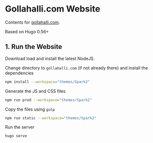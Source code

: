 # Gollahalli.com Website

Contents for [gollahalli.com](https://www.gollahalli.com).

Based on Hugo 0.56+

## 1. Run the Website

Download load and install the latest NodeJS.

Change directory to `gollahalli.com` (if not already there) and install the dependencies

```sh
npm install --workspace="themes/Spark2"
```

Generate the JS and CSS files

```sh
npm run prod --workspace="themes/Spark2"
```

Copy the files using `gulp`

```sh
npm run static --workspace="themes/Spark2"
```

Run the server

```sh
hugo serve
```

<!-- ## 2. Theme

For theme see - [https://github.com/akshaybabloo/spark-2-hugo-theme](https://github.com/akshaybabloo/spark-2-hugo-theme). -->
